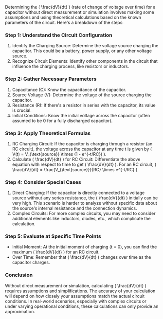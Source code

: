Determining the \( \frac{dV}{dt} \) (rate of change of voltage over time) for a capacitor without direct measurement or simulation involves making some assumptions and using theoretical calculations based on the known parameters of the circuit. Here's a breakdown of the steps:

### Step 1: Understand the Circuit Configuration

1. Identify the Charging Source: Determine the voltage source charging the capacitor. This could be a battery, power supply, or any other voltage source.
2. Recognize Circuit Elements: Identify other components in the circuit that influence the charging process, like resistors or inductors.

### Step 2: Gather Necessary Parameters

1. Capacitance (C): Know the capacitance of the capacitor.
2. Source Voltage (V): Determine the voltage of the source charging the capacitor.
3. Resistance (R): If there's a resistor in series with the capacitor, its value is crucial.
4. Initial Conditions: Know the initial voltage across the capacitor (often assumed to be 0 for a fully discharged capacitor).

### Step 3: Apply Theoretical Formulas

1. RC Charging Circuit: If the capacitor is charging through a resistor (an RC circuit), the voltage across the capacitor at any time t is given by \( V(t) = V_{\text{source}} \times (1 - e^{-t/RC}) \).
2. Calculate \( \frac{dV}{dt} \) for RC Circuit: Differentiate the above equation with respect to time to get \( \frac{dV}{dt} \). For an RC circuit, \( \frac{dV}{dt} = \frac{V_{\text{source}}}{RC} \times e^{-t/RC} \).

### Step 4: Consider Special Cases

1. Direct Charging: If the capacitor is directly connected to a voltage source without any series resistance, the \( \frac{dV}{dt} \) initially can be very high. This scenario is harder to analyze without specific data about the source's internal resistance and the connection dynamics.
2. Complex Circuits: For more complex circuits, you may need to consider additional elements like inductors, diodes, etc., which complicate the calculation.

### Step 5: Evaluate at Specific Time Points

- Initial Moment: At the initial moment of charging (t = 0), you can find the maximum \( \frac{dV}{dt} \) for an RC circuit.
- Over Time: Remember that \( \frac{dV}{dt} \) changes over time as the capacitor charges.

### Conclusion

Without direct measurement or simulation, calculating \( \frac{dV}{dt} \) requires assumptions and simplifications. The accuracy of your calculation will depend on how closely your assumptions match the actual circuit conditions. In real-world scenarios, especially with complex circuits or under varying operational conditions, these calculations can only provide an approximation.
